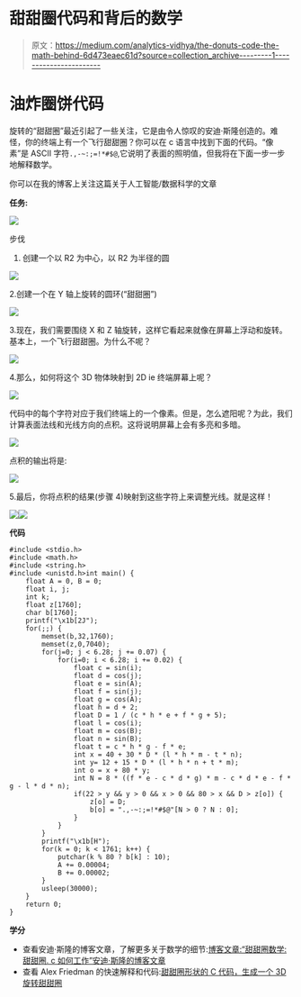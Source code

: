 # 甜甜圈代码和背后的数学

> 原文：<https://medium.com/analytics-vidhya/the-donuts-code-the-math-behind-6d473eaec61d?source=collection_archive---------1----------------------->

# 油炸圈饼代码

旋转的“甜甜圈”最近引起了一些关注，它是由令人惊叹的安迪·斯隆创造的。难怪，你的终端上有一个飞行甜甜圈？你可以在 c 语言中找到下面的代码。“像素”是 ASCII 字符`.,-~:;=!*#$@`,它说明了表面的照明值，但我将在下面一步一步地解释数学。

你可以在我的博客上关注这篇关于人工智能/数据科学的文章

**任务:**

![](img/77a0707f798df2e883afa8613ebb6a8b.png)

步伐

1.  创建一个以 R2 为中心，以 R2 为半径的圆

![](img/ef6e327405f2abee4dd5c1451c5d772b.png)

2.创建一个在 Y 轴上旋转的圆环(“甜甜圈”)

![](img/6d9bb2903ac5c2e362f6416667cf8ffb.png)

3.现在，我们需要围绕 X 和 Z 轴旋转，这样它看起来就像在屏幕上浮动和旋转。基本上，一个飞行甜甜圈。为什么不呢？

![](img/abb0e61677c83f3523b47ac19562e02e.png)

4.那么，如何将这个 3D 物体映射到 2D ie 终端屏幕上呢？

![](img/10e93cc70ac51e0a4584c1ed0e793362.png)

代码中的每个字符对应于我们终端上的一个像素。但是，怎么遮阳呢？为此，我们计算表面法线和光线方向的点积。这将说明屏幕上会有多亮和多暗。

![](img/004f10e98e543707be567ec56bf298e6.png)

点积的输出将是:

![](img/bb362a49891df08d8dd3ebf276253012.png)

5.最后，你将点积的结果(步骤 4)映射到这些字符上来调整光线。就是这样！

![](img/34a3c35dd9bf462750af31a05a9fe965.png)![](img/da41df0664b09ce456667a2985b507da.png)

**代码**

```
#include <stdio.h>
#include <math.h>
#include <string.h>
#include <unistd.h>int main() {
    float A = 0, B = 0;
    float i, j;
    int k;
    float z[1760];
    char b[1760];
    printf("\x1b[2J");
    for(;;) {
        memset(b,32,1760);
        memset(z,0,7040);
        for(j=0; j < 6.28; j += 0.07) {
            for(i=0; i < 6.28; i += 0.02) {
                float c = sin(i);
                float d = cos(j);
                float e = sin(A);
                float f = sin(j);
                float g = cos(A);
                float h = d + 2;
                float D = 1 / (c * h * e + f * g + 5);
                float l = cos(i);
                float m = cos(B);
                float n = sin(B);
                float t = c * h * g - f * e;
                int x = 40 + 30 * D * (l * h * m - t * n);
                int y= 12 + 15 * D * (l * h * n + t * m);
                int o = x + 80 * y;
                int N = 8 * ((f * e - c * d * g) * m - c * d * e - f * g - l * d * n);
                if(22 > y && y > 0 && x > 0 && 80 > x && D > z[o]) {
                    z[o] = D;
                    b[o] = ".,-~:;=!*#$@"[N > 0 ? N : 0];
                }
            }
        }
        printf("\x1b[H");
        for(k = 0; k < 1761; k++) {
            putchar(k % 80 ? b[k] : 10);
            A += 0.00004;
            B += 0.00002;
        }
        usleep(30000);
    }
    return 0;
}
```

**学分**

*   查看安迪·斯隆的博客文章，了解更多关于数学的细节:[博客文章:“甜甜圈数学:甜甜圈. c 如何工作”安迪·斯隆的博客文章](https://www.a1k0n.net/2011/07/20/donut-math.html)
*   查看 Alex Friedman 的快速解释和代码:[甜甜圈形状的 C 代码，生成一个 3D 旋转甜甜圈](https://www.youtube.com/watch?v=DEqXNfs_HhY)